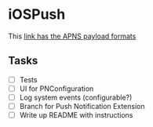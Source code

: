 # iOSPush

This [link has the APNS payload formats](https://support.pubnub.com/support/discussions/topics/14000006344)

## Tasks

- [ ] Tests
- [ ] UI for PNConfiguration
- [ ] Log system events (configurable?)
- [ ] Branch for Push Notification Extension
- [ ] Write up README with instructions